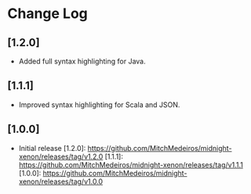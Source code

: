 # Change Log

## [1.2.0]

- Added full syntax highlighting for Java. 

## [1.1.1]

- Improved syntax highlighting for Scala and JSON.

## [1.0.0]

- Initial release
[1.2.0]: https://github.com/MitchMedeiros/midnight-xenon/releases/tag/v1.2.0
[1.1.1]: https://github.com/MitchMedeiros/midnight-xenon/releases/tag/v1.1.1
[1.0.0]: https://github.com/MitchMedeiros/midnight-xenon/releases/tag/v1.0.0
